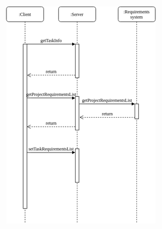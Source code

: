 ![diagram](https://github.com/chenko16/task-managment/blob/master/docs/diagrams/sequence/sequence.png)

